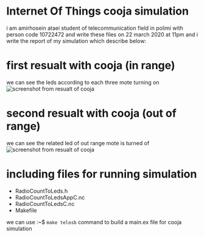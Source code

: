 # Internet Of Things cooja simulation

i am amirhosein ataei student of telecommunication field in polimi with person code 10722472 and write these files on 22 march 2020 at 11pm and i write the report of my simulation which describe below: 

# first resualt with cooja (in range)
we can see the leds according to each three mote turning on
![screenshot from resualt of cooja](http://iotco.net/iothw1-1.jpg)

# second resualt with cooja (out of range)
we can see the related led of out range mote is turned of
![screenshot from resualt of cooja](http://iotco.net/iothw1-2.jpg)

# including files for running simulation

- RadioCountToLeds.h
- RadioCountToLedsAppC.nc
- RadioCountToLedsC.nc
- Makefile

we can use  :~$ `make telosb` command to build a main.ex file for cooja simulation
